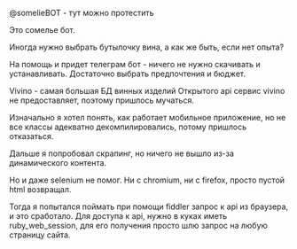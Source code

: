 @somelieBOT - тут можно протестить

Это сомелье бот.


Иногда нужно выбрать бутылочку вина, а как же быть, если нет опыта?


На помощь и придет телеграм бот - ничего не нужно скачивать и устанавливать. Достаточно выбрать предпочтения и бюджет.


Vivino - самая большая БД винных изделий Открытого api сервис vivino не предоставляет, поэтому пришлось мучаться.


Изначально я хотел понять, как работает мобильное приложение, но не все классы адекватно декомпилировались, потому пришлось отказаться.


Дальше я попробовал скрапинг, но ничего не вышло из-за динамического контента.


Но и даже selenium не помог. Ни с chromium, ни с firefox, просто пустой html возвращал.


Тогда я попытался поймать при помощи fiddler запрос к api из браузера, и это сработало. Для доступа к api, нужно в куках иметь ruby_web_session, для его получения просто шлю запрос на любую страницу сайта.
